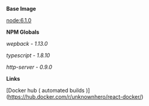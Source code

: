 **Base Image**

[node:6.1.0](https://hub.docker.com/_/node/)

 
**NPM Globals**

*wepback - 1.13.0*

*typescript - 1.8.10*

*http-server - 0.9.0*

**Links**

[Docker hub ( automated builds )] (https://hub.docker.com/r/unknownhero/react-docker/)